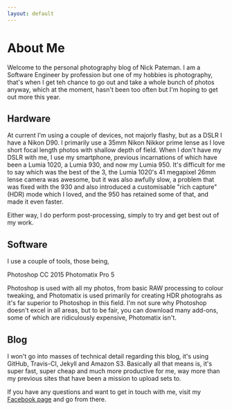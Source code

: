 ```yaml
---
layout: default
---
```


# About Me

Welcome to the personal photography blog of Nick Pateman.  I am a Software Engineer by profession but one of my hobbies is photography, that's when I get teh chance to go out and take a whole bunch of photos anyway, which at the moment, hasn't been too often but I'm hoping to get out more this year.

## Hardware

At current I'm using a couple of devices, not majorly flashy, but as a DSLR I have a Nikon D90.  I primarily use a 35mm Nikon Nikkor prime lense as I love short focal length photos with shallow depth of field.  When I don't have my DSLR with me, I use my smartphone, previous incarnations of which have been a Lumia 1020, a Lumia 930, and now my Lumia 950.  It's difficult for me to say which was the best of the 3, the Lumia 1020's 41 megapixel 26mm lense camera was awesome, but it was also awfully slow, a problem that was fixed with the 930 and also introduced a customisable "rich capture" (HDR) mode which I loved, and the 950 has retained some of that, and made it even faster.

Either way, I do perform post-processing, simply to try and get best out of my work.

## Software

I use a couple of tools, those being,

Photoshop CC 2015
Photomatix Pro 5

Photoshop is used with all my photos, from basic RAW processing to colour tweaking, and Photomatix is used primarily for creating HDR photograhs as it's far superior to Photoshop in this field.  I'm not sure why Photoshop doesn't excel in all areas, but to be fair, you can download many add-ons, some of which are ridiculously expensive, Photomatix isn't.

## Blog

I won't go into masses of technical detail regarding this blog, it's using GitHub, Travis-CI, Jekyll and Amazon S3.  Basically all that means is, it's super fast, super cheap and much more productive for me, way more than my previous sites that have been a mission to upload sets to.

If you have any questions and want to get in touch with me, visit my [Facebook page](https://www.facebook.com/hdrzoneUK/) and go from there.

